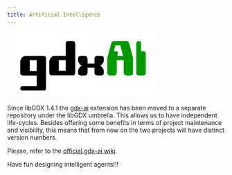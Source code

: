 ```yaml
---
title: Artificial Intelligence
---
```

![images/64ae592a-55e2-11e4-8a31-31c2941ff995.png](/assets/wiki/images/64ae592a-55e2-11e4-8a31-31c2941ff995.png)

Since libGDX 1.4.1 the [gdx-ai](https://github.com/libgdx/gdx-ai) extension has been moved to a separate repository under the libGDX umbrella. This allows us to have independent life-cycles. Besides offering some benefits in terms of project maintenance and visibility, this means that from now on the two projects will have distinct version numbers.

Please, refer to the [official gdx-ai wiki](https://github.com/libgdx/gdx-ai/wiki).

Have fun designing intelligent agents!!! 
